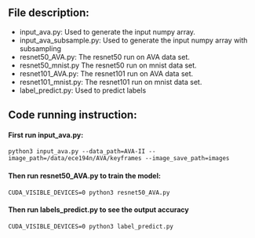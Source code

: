## File description:

- input_ava.py: Used to generate the input numpy array.
- input_ava_subsample.py: Used to generate the input numpy array with subsampling
- resnet50_AVA.py: The resnet50 run on AVA data set.
- resnet50_mnist.py The resnet50 run on mnist data set.
- resnet101_AVA.py: The resnet101 run on AVA data set.
- resnet101_mnist.py: The resnet101 run on mnist data set.
- label_predict.py: Used to predict labels

## Code running instruction:

#### First run input_ava.py:
```
python3 input_ava.py --data_path=AVA-II --image_path=/data/ece194n/AVA/keyframes --image_save_path=images
```
#### Then run resnet50_AVA.py to train the model:
```
CUDA_VISIBLE_DEVICES=0 python3 resnet50_AVA.py
```
#### Then run labels_predict.py to see the output accuracy
```
CUDA_VISIBLE_DEVICES=0 python3 label_predict.py
```
